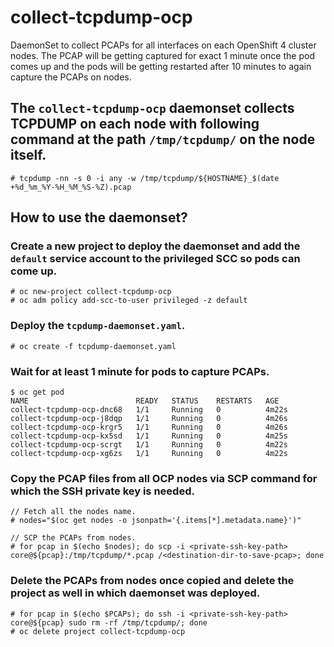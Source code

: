 # collect-tcpdump-ocp
DaemonSet to collect PCAPs for all interfaces on each OpenShift 4 cluster nodes.
The PCAP will be getting captured for exact 1 minute once the pod comes up and the pods will be getting restarted after 10 minutes to again capture the PCAPs on nodes.

## The `collect-tcpdump-ocp` daemonset collects TCPDUMP on each node with following command at the path `/tmp/tcpdump/` on the node itself.
```
# tcpdump -nn -s 0 -i any -w /tmp/tcpdump/${HOSTNAME}_$(date +%d_%m_%Y-%H_%M_%S-%Z).pcap
```

## How to use the daemonset?

### Create a new project to deploy the daemonset and add the `default` service account to the privileged SCC so pods can come up.
```
# oc new-project collect-tcpdump-ocp
# oc adm policy add-scc-to-user privileged -z default
```

### Deploy the `tcpdump-daemonset.yaml`.
```
# oc create -f tcpdump-daemonset.yaml
```

### Wait for at least 1 minute for pods to capture PCAPs.
```
$ oc get pod
NAME                        READY   STATUS    RESTARTS   AGE
collect-tcpdump-ocp-dnc68   1/1     Running   0          4m22s
collect-tcpdump-ocp-j8dqp   1/1     Running   0          4m26s
collect-tcpdump-ocp-krgr5   1/1     Running   0          4m26s
collect-tcpdump-ocp-kx5sd   1/1     Running   0          4m25s
collect-tcpdump-ocp-scrgt   1/1     Running   0          4m22s
collect-tcpdump-ocp-xg6zs   1/1     Running   0          4m22s
```

### Copy the PCAP files from all OCP nodes via SCP command for which the SSH private key is needed.
```
// Fetch all the nodes name.
# nodes="$(oc get nodes -o jsonpath='{.items[*].metadata.name}')"

// SCP the PCAPs from nodes.
# for pcap in $(echo $nodes); do scp -i <private-ssh-key-path> core@${pcap}:/tmp/tcpdump/*.pcap /<destination-dir-to-save-pcap>; done
```

### Delete the PCAPs from nodes once copied and delete the project as well in which daemonset was deployed.
```
# for pcap in $(echo $PCAPs); do ssh -i <private-ssh-key-path> core@${pcap} sudo rm -rf /tmp/tcpdump/; done
# oc delete project collect-tcpdump-ocp
```
